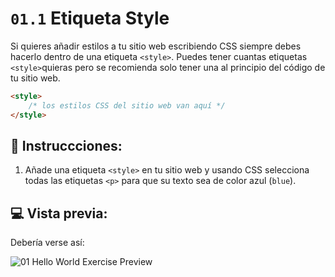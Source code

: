 
# `01.1` Etiqueta Style 

Si quieres añadir estilos a tu sitio web escribiendo CSS siempre debes hacerlo dentro de una etiqueta `<style>`.
Puedes tener cuantas etiquetas `<style>`quieras pero se recomienda solo tener una al principio del código de tu sitio web.

```HTML
<style>
    /* los estilos CSS del sitio web van aquí */
</style>
```

## 📝 Instruccciones:

1. Añade una etiqueta `<style>` en tu sitio web y usando CSS selecciona todas las etiquetas `<p>` para que su texto sea de color azul (`blue`).

## 💻 Vista previa:

Debería verse así:

![01 Hello World Exercise Preview](https://github.com/4GeeksAcademy/css-tutorial-exercises-course/blob/master/.learn/assets/01.1-1.png?raw=true)
